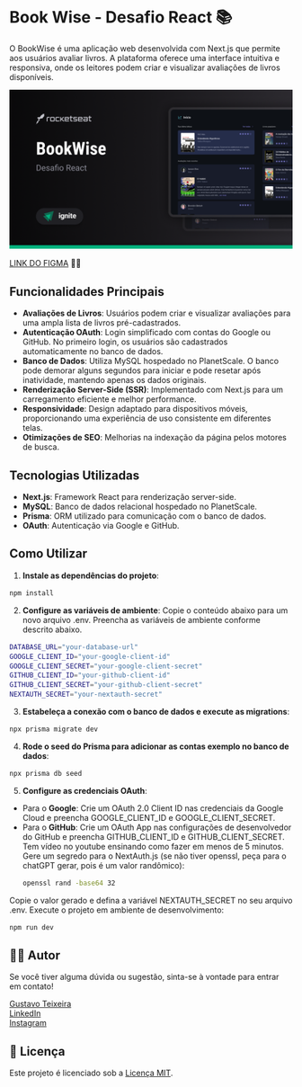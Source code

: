 # Book Wise - Desafio React 📚

O BookWise é uma aplicação web desenvolvida com Next.js que permite aos usuários avaliar livros. A plataforma oferece uma interface intuitiva e responsiva, onde os leitores podem criar e visualizar avaliações de livros disponíveis.

![Preview do FIGMA](./docs/bookwise-cover.png)

[LINK DO FIGMA](https://www.figma.com/file/IwSrNBNRBGJOwbCMHKIxfa/BookWise-%E2%80%A2-Desafio-React-Copy?fuid=853790913868129834) 👨‍🎨

## Funcionalidades Principais

- **Avaliações de Livros**: Usuários podem criar e visualizar avaliações para uma ampla lista de livros pré-cadastrados.
- **Autenticação OAuth**: Login simplificado com contas do Google ou GitHub. No primeiro login, os usuários são cadastrados automaticamente no banco de dados.
- **Banco de Dados**: Utiliza MySQL hospedado no PlanetScale. O banco pode demorar alguns segundos para iniciar e pode resetar após inatividade, mantendo apenas os dados originais.
- **Renderização Server-Side (SSR)**: Implementado com Next.js para um carregamento eficiente e melhor performance.
- **Responsividade**: Design adaptado para dispositivos móveis, proporcionando uma experiência de uso consistente em diferentes telas.
- **Otimizações de SEO**: Melhorias na indexação da página pelos motores de busca.

## Tecnologias Utilizadas

- **Next.js**: Framework React para renderização server-side.
- **MySQL**: Banco de dados relacional hospedado no PlanetScale.
- **Prisma**: ORM utilizado para comunicação com o banco de dados.
- **OAuth**: Autenticação via Google e GitHub.

## Como Utilizar

1. **Instale as dependências do projeto**:
  ```bash
  npm install
  ```

2. **Configure as variáveis de ambiente**:
Copie o conteúdo abaixo para um novo arquivo .env.
Preencha as variáveis de ambiente conforme descrito abaixo.

  ```bash
  DATABASE_URL="your-database-url"
  GOOGLE_CLIENT_ID="your-google-client-id"
  GOOGLE_CLIENT_SECRET="your-google-client-secret"
  GITHUB_CLIENT_ID="your-github-client-id"
  GITHUB_CLIENT_SECRET="your-github-client-secret"
  NEXTAUTH_SECRET="your-nextauth-secret"
  ```

3. **Estabeleça a conexão com o banco de dados e execute as migrations**:
  ```bash
  npx prisma migrate dev
  ```

4. **Rode o seed do Prisma para adicionar as contas exemplo no banco de dados**:
  ```bash
  npx prisma db seed
  ```

5. **Configure as credenciais OAuth**:<br />
- Para o **Google**: Crie um OAuth 2.0 Client ID nas credenciais da Google Cloud e preencha GOOGLE_CLIENT_ID e GOOGLE_CLIENT_SECRET.<br />
- Para o **GitHub**: Crie um OAuth App nas configurações de desenvolvedor do GitHub e preencha GITHUB_CLIENT_ID e GITHUB_CLIENT_SECRET.<br />
Tem vídeo no youtube ensinando como fazer em menos de 5 minutos.<br />
Gere um segredo para o NextAuth.js (se não tiver openssl, peça para o chatGPT gerar, pois é um valor randômico):
  ```bash
  openssl rand -base64 32
  ```

Copie o valor gerado e defina a variável NEXTAUTH_SECRET no seu arquivo .env.
Execute o projeto em ambiente de desenvolvimento:
  ```bash
  npm run dev
  ```


## 👨‍💻 Autor
Se você tiver alguma dúvida ou sugestão, sinta-se à vontade para entrar em contato!

[Gustavo Teixeira](https://github.com/taylosstls)  
[LinkedIn](https://www.linkedin.com/in/gustavoteixeiralgnt/)  
[Instagram](https://www.instagram.com/gustavo.lgnt/)

## 📄 Licença

Este projeto é licenciado sob a [Licença MIT](https://opensource.org/licenses/MIT).
